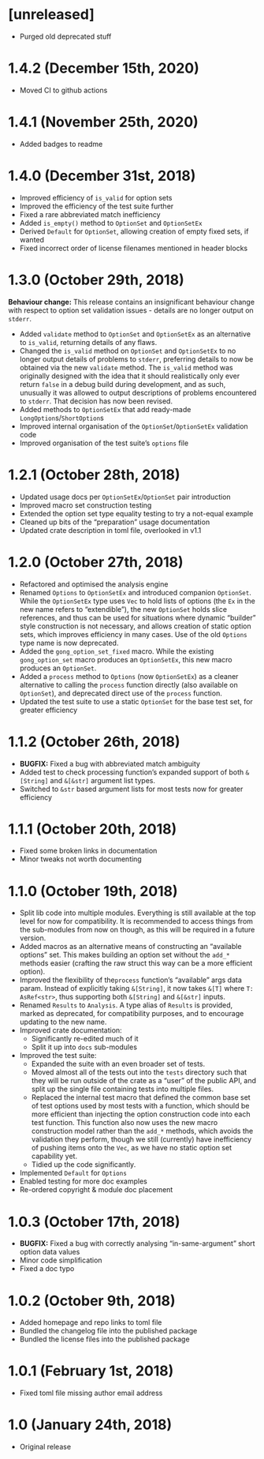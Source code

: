# [unreleased]

 * Purged old deprecated stuff

# 1.4.2 (December 15th, 2020)

 * Moved CI to github actions

# 1.4.1 (November 25th, 2020)

 * Added badges to readme

# 1.4.0 (December 31st, 2018)

 * Improved efficiency of `is_valid` for option sets
 * Improved the efficiency of the test suite further
 * Fixed a rare abbreviated match inefficiency
 * Added `is_empty()` method to `OptionSet` and `OptionSetEx`
 * Derived `Default` for `OptionSet`, allowing creation of empty fixed sets, if wanted
 * Fixed incorrect order of license filenames mentioned in header blocks

# 1.3.0 (October 29th, 2018)

**Behaviour change:** This release contains an insignificant behaviour change with respect to
option set validation issues - details are no longer output on `stderr`.

 * Added `validate` method to `OptionSet` and `OptionSetEx` as an alternative to `is_valid`,
   returning details of any flaws.
 * Changed the `is_valid` method on `OptionSet` and `OptionSetEx` to no longer output details of
   problems to `stderr`, preferring details to now be obtained via the new `validate` method. The
   `is_valid` method was originally designed with the idea that it should realistically only ever
   return `false` in a debug build during development, and as such, unusually it was allowed to
   output descriptions of problems encountered to `stderr`. That decision has now been revised.
 * Added methods to `OptionSetEx` that add ready-made `LongOption`s/`ShortOption`s
 * Improved internal organisation of the `OptionSet`/`OptionSetEx` validation code
 * Improved organisation of the test suite’s `options` file

# 1.2.1 (October 28th, 2018)

 * Updated usage docs per `OptionSetEx`/`OptionSet` pair introduction
 * Improved macro set construction testing
 * Extended the option set type equality testing to try a not-equal example
 * Cleaned up bits of the “preparation” usage documentation
 * Updated crate description in toml file, overlooked in v1.1

# 1.2.0 (October 27th, 2018)

 * Refactored and optimised the analysis engine
 * Renamed `Options` to `OptionSetEx` and introduced companion `OptionSet`. While the `OptionSetEx`
   type uses `Vec` to hold lists of options (the `Ex` in the new name refers to “extendible”), the
   new `OptionSet` holds slice references, and thus can be used for situations where dynamic
   “builder” style construction is not necessary, and allows creation of static option sets, which
   improves efficiency in many cases. Use of the old `Options` type name is now deprecated.
 * Added the `gong_option_set_fixed` macro. While the existing `gong_option_set` macro produces
   an `OptionSetEx`, this new macro produces an `OptionSet`.
 * Added a `process` method to `Options` (now `OptionSetEx`) as a cleaner alternative to calling the
   `process` function directly (also available on `OptionSet`), and deprecated direct use of the
   `process` function.
 * Updated the test suite to use a static `OptionSet` for the base test set, for greater efficiency

# 1.1.2 (October 26th, 2018)

 * **BUGFIX:** Fixed a bug with abbreviated match ambiguity
 * Added test to check processing function’s expanded support of both `&[String]` and `&[&str]`
   argument list types.
 * Switched to `&str` based argument lists for most tests now for greater efficiency

# 1.1.1 (October 20th, 2018)

 * Fixed some broken links in documentation
 * Minor tweaks not worth documenting

# 1.1.0 (October 19th, 2018)

 * Split lib code into multiple modules. Everything is still available at the top level for now for
   compatibility. It is recommended to access things from the sub-modules from now on though, as
   this will be required in a future version.
 * Added macros as an alternative means of constructing an “available options” set. This makes
   building an option set without the `add_*` methods easier (crafting the raw struct this way can
   be a more efficient option).
 * Improved the flexibility of the`process` function’s “available” args data param. Instead of
   explicitly taking `&[String]`, it now takes `&[T]` where `T: AsRef<str>`, thus supporting both
   `&[String]` and `&[&str]` inputs.
 * Renamed `Results` to `Analysis`. A type alias of `Results` is provided, marked as deprecated, for
   compatibility purposes, and to encourage updating to the new name.
 * Improved crate documentation:
    - Significantly re-edited much of it
    - Split it up into `docs` sub-modules
 * Improved the test suite:
    - Expanded the suite with an even broader set of tests.
    - Moved almost all of the tests out into the `tests` directory such that they will be run
      outside of the crate as a “user” of the public API, and split up the single file containing
      tests into multiple files.
    - Replaced the internal test macro that defined the common base set of test options used by most
      tests with a function, which should be more efficient than injecting the option construction
      code into each test function. This function also now uses the new macro construction model
      rather than the `add_*` methods, which avoids the validation they perform, though we still
      (currently) have inefficiency of pushing items onto the `Vec`, as we have no static option set
      capability yet.
    - Tidied up the code significantly.
 * Implemented `Default` for `Options`
 * Enabled testing for more doc examples
 * Re-ordered copyright & module doc placement

# 1.0.3 (October 17th, 2018)

 * **BUGFIX:** Fixed a bug with correctly analysing “in-same-argument” short option data values
 * Minor code simplification
 * Fixed a doc typo

# 1.0.2 (October 9th, 2018)

 * Added homepage and repo links to toml file
 * Bundled the changelog file into the published package
 * Bundled the license files into the published package

# 1.0.1 (February 1st, 2018)

 * Fixed toml file missing author email address

# 1.0 (January 24th, 2018)

 * Original release
